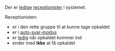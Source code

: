 Der er [ledige](Terminologi#ledig) [receptionister](Terminologi#receptionist) i systemet.

Receptionisten:

* er i den rette gruppe til at kunne tage opkaldet
* er i [auto-svar-modus](Terminologi#auto-svar-modus)
* er [ledig](Terminologi#ledig) når opkaldet kommer ind
* ender med **ikke** at få opkaldet
 
